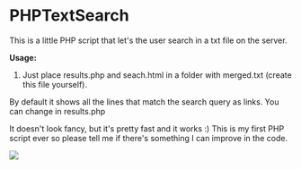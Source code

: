 # PHPTextSearch

This is a little PHP script that let's the user search in a txt file on the server.

<b>Usage:</b>
1. Just place results.php and seach.html in a folder with merged.txt (create this file yourself).



By default it shows all the lines that match the search query as links. You can change in results.php

It doesn't look fancy, but it's pretty fast and it works :)
This is my first PHP script ever so please tell me if there's something I can improve in the code.


<img src="https://i.giphy.com/media/WS4yjIKCReHo6VDlCX/source.gif">
